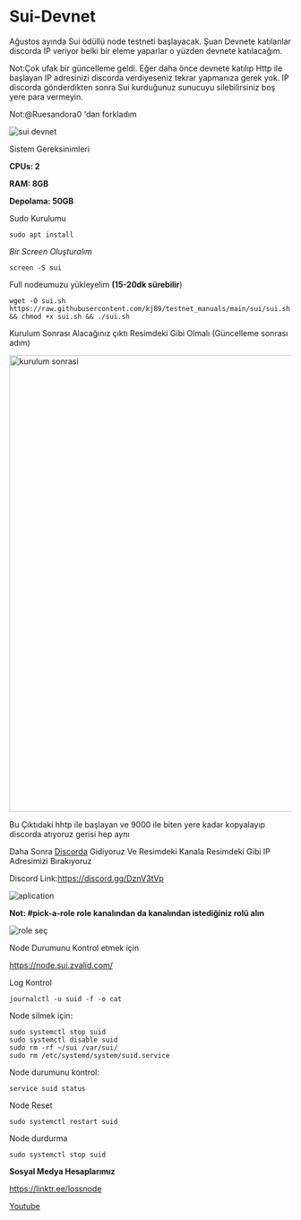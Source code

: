 # Sui-Devnet
Ağustos ayında Sui ödüllü node testneti başlayacak. Şuan Devnete katılanlar discorda IP veriyor belki bir eleme yaparlar o yüzden devnete katılacağım.

Not:Çok ufak bir güncelleme geldi. Eğer daha önce devnete katılıp Http ile başlayan IP adresinizi discorda verdiyeseniz tekrar yapmanıza gerek yok. IP discorda gönderdikten sonra Sui kurduğunuz sunucuyu silebilirsiniz boş yere para vermeyin.

Not:@Ruesandora0 'dan forkladım

![sui devnet](https://user-images.githubusercontent.com/98783018/178501237-0a49f928-6f4b-4038-82ba-04cb0c50f579.png)

Sistem Gereksinimleri

**CPUs: 2**

**RAM: 8GB**

**Depolama: 50GB**

Sudo Kurulumu
```
sudo apt install
```

_Bir Screen Oluşturalım_

```
screen -S sui
```

Full nodeumuzu yükleyelim **(15-20dk sürebilir**)
```
wget -O sui.sh https://raw.githubusercontent.com/kj89/testnet_manuals/main/sui/sui.sh && chmod +x sui.sh && ./sui.sh
```

Kurulum Sonrası Alacağınız çıktı Resimdeki Gibi Olmalı (Güncelleme sonrası adım)

<img width="815" alt="kurulum sonrasi" src="https://user-images.githubusercontent.com/98783018/178959488-eb452991-502f-416b-a40d-e478be4c5625.png">

Bu Çıktıdaki hhtp ile başlayan ve 9000 ile biten yere kadar kopyalayıp discorda atıyoruz gerisi hep aynı

Daha Sonra [Discorda](https://discord.gg/DznV3tVp) Gidiyoruz Ve Resimdeki Kanala Resimdeki Gibi IP Adresimizi Bırakıyoruz

Discord Link:https://discord.gg/DznV3tVp

![aplication](https://user-images.githubusercontent.com/98783018/178503597-36defc84-15d9-4d09-bffa-f2d62fc5be1d.png)

**Not: #pick-a-role role kanalından da kanalından istediğiniz rolü alın**

![role seç](https://user-images.githubusercontent.com/98783018/178504268-1cfb9938-b757-4e05-b9f7-381e97407f2f.png)

Node Durumunu Kontrol etmek için

https://node.sui.zvalid.com/

Log Kontrol

```
journalctl -u suid -f -o cat
```
Node silmek için:
```
sudo systemctl stop suid
sudo systemctl disable suid
sudo rm -rf ~/sui /var/sui/
sudo rm /etc/systemd/system/suid.service
```

Node durumunu kontrol:

```
service suid status
```
Node Reset

```
sudo systemctl restart suid
```

Node durdurma

```
sudo systemctl stop suid
```

**Sosyal Medya Hesaplarımız**

https://linktr.ee/lossnode

[Youtube](https://www.youtube.com/c/Cryptoloss1)

